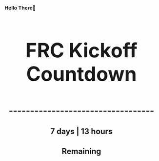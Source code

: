### Hello There👋

<!---START-TIMER--->
<h3 align='center' style='font-size: 64px;'>FRC Kickoff Countdown</h3>
<h3 align='center' style='font-size: 30px;'>----------------------------------</h3>
<h3 align='center' style='font-size: 25px;'>7 days | 13 hours</h3>
<h3 align='center' style='font-size: 25px;'>Remaining</h3>
<!---END-TIMER--->
